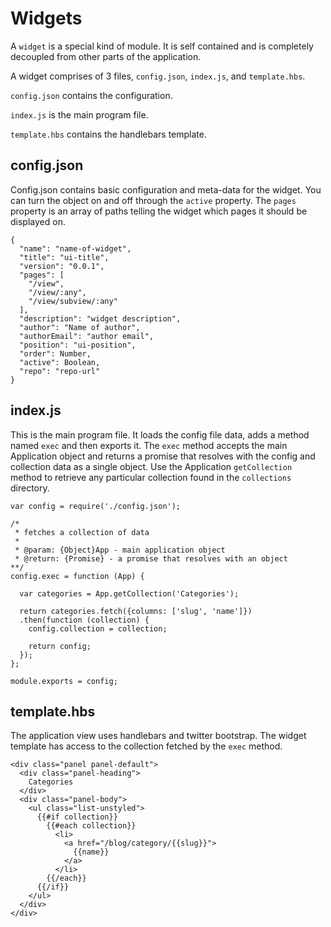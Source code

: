 # Widgets
A `widget` is a special kind of module. It is self contained and is completely decoupled from other parts of the application.

A widget comprises of 3 files, `config.json`, `index.js`, and `template.hbs`.

`config.json` contains the configuration.

`index.js` is the main program file.

`template.hbs` contains the handlebars template.

config.json
-----------
Config.json contains basic configuration and meta-data for the widget. You can turn the object on and off through the `active` property.
The `pages` property is an array of paths telling the widget which pages it should be displayed on.

    {
      "name": "name-of-widget",
      "title": "ui-title",
      "version": "0.0.1",
      "pages": [
        "/view",
        "/view/:any",
        "/view/subview/:any"
      ],
      "description": "widget description",
      "author": "Name of author",
      "authorEmail": "author email",
      "position": "ui-position",
      "order": Number,
      "active": Boolean,
      "repo": "repo-url"
    }


index.js
--------
This is the main program file. It loads the config file data, adds a method named `exec` and then exports it. The `exec` method accepts the main Application object and returns a promise that resolves with the config and collection data as a single object. Use the Application `getCollection` method to retrieve any particular collection found in the `collections` directory.


    var config = require('./config.json');
    
    /*
     * fetches a collection of data
     *
     * @param: {Object}App - main application object
     * @return: {Promise} - a promise that resolves with an object
    **/
    config.exec = function (App) {
    
      var categories = App.getCollection('Categories');
    
      return categories.fetch({columns: ['slug', 'name']})
      .then(function (collection) {
        config.collection = collection;
        
        return config;
      });
    };

    module.exports = config;


template.hbs
------------
The application view uses handlebars and twitter bootstrap. The widget template has access to the collection fetched by the `exec` method.

    <div class="panel panel-default">
      <div class="panel-heading">
        Categories
      </div>
      <div class="panel-body">
        <ul class="list-unstyled">
          {{#if collection}}
            {{#each collection}}
              <li>
                <a href="/blog/category/{{slug}}">
                  {{name}}
                </a>
              </li>
            {{/each}}
          {{/if}}
        </ul>
      </div>
    </div>